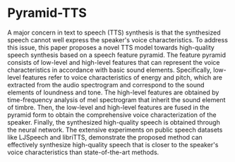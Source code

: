 # Pyramid-TTS
A major concern in text to speech (TTS) synthesis is that the synthesized speech cannot well express the speaker's voice characteristics. To address this issue, this paper proposes a novel TTS model towards high-quality speech synthesis based on a speech feature pyramid. The feature pyramid consists of low-level and high-level features that can represent the voice characteristics in accordance with basic sound elements. Specifically, low-level features refer to voice characteristics of energy and pitch, which are extracted from the audio spectrogram and correspond to the sound elements of loundness and tone. The high-level features are obtained by time-frequency analysis of mel spectrogram that inherit the sound element of timbre. Then, the low-level and high-level features are fused in the  pyramid form to obtain the comprehensive voice characterization of the speaker. Finally, the synthesized high-quality speech is obtained through the neural network. The extensive experiments on public speech datasets like LJSpeech and libriTTS, demonstrate the proposed method can effectively synthesize high-quality speech that is closer to the speaker's voice characteristics than state-of-the-art methods. 
